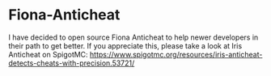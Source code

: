 # Fiona-Anticheat
I have decided to open source Fiona Anticheat to help newer developers in their path to get better.
If you appreciate this, please take a look at Iris Anticheat on SpigotMC: https://www.spigotmc.org/resources/iris-anticheat-detects-cheats-with-precision.53721/
